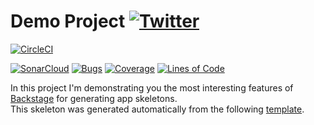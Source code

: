 #  Demo Project [![Twitter](https://img.shields.io/twitter/follow/piotr_minkowski.svg?style=social&logo=twitter&label=Follow%20Me)](https://twitter.com/piotr_minkowski)

[![CircleCI](https://circleci.com/gh/shailendra14k/sample-spring-boot-app-openshift.svg?style=svg)](https://circleci.com/gh/shailendra14k/sample-spring-boot-app-openshift)

[![SonarCloud](https://sonarcloud.io/images/project_badges/sonarcloud-black.svg)](https://sonarcloud.io/dashboard?id=shailendra14k_sample-spring-boot-app-openshift)
[![Bugs](https://sonarcloud.io/api/project_badges/measure?project=shailendra14k_sample-spring-boot-app-openshift&metric=bugs)](https://sonarcloud.io/dashboard?id=shailendra14k_sample-spring-boot-app-openshift)
[![Coverage](https://sonarcloud.io/api/project_badges/measure?project=shailendra14k_sample-spring-boot-app-openshift&metric=coverage)](https://sonarcloud.io/dashboard?id=shailendra14k_sample-spring-boot-app-openshift)
[![Lines of Code](https://sonarcloud.io/api/project_badges/measure?project=shailendra14k_sample-spring-boot-app-openshift&metric=ncloc)](https://sonarcloud.io/dashboard?id=shailendra14k_sample-spring-boot-app-openshift)

In this project I'm demonstrating you the most interesting features of [Backstage](https://backstage.io/) for generating app skeletons. \
This skeleton was generated automatically from the following [template](https://github.com/piomin/backstage-templates/blob/master/templates/spring-boot-basic/template.yaml).